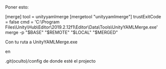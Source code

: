 Poner esto:

[merge]
    tool = unityyamlmerge
[mergetool "unityyamlmerge"]
    trustExitCode = false
    cmd = 'C:\\Program Files\\Unity\\Hub\\Editor\\2019.2.12f1\\Editor\\Data\\Tools\\UnityYAMLMerge.exe' merge -p "$BASE" "$REMOTE" "$LOCAL" "$MERGED"

Con tu ruta a UnityYAMLMerge.exe

en
 
 .git(oculto)/config de donde esté el projecto